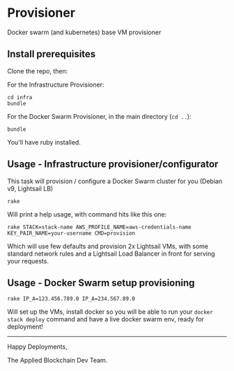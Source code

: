 # Provisioner

Docker swarm (and kubernetes) base VM provisioner

## Install prerequisites

Clone the repo, then:

For the Infrastructure Provisioner:

```
cd infra
bundle
```

For the Docker Swarm Provisioner, in the main directory (`cd ..`):

```
bundle
```

You'll have ruby installed. 


## Usage - Infrastructure provisioner/configurator

This task will provision / configure a Docker Swarm cluster for you (Debian v9, Lightsail LB)

```
rake
```

Will print a help usage, with command hits like this one:

```
rake STACK=stack-name AWS_PROFILE_NAME=aws-credentials-name KEY_PAIR_NAME=your-username CMD=provision
```

Which will use few defaults and provision 2x Lightsail VMs, with some standard network rules and a Lightsail Load Balancer in front for serving your requests.


## Usage - Docker Swarm setup provisioning

```
rake IP_A=123.456.789.0 IP_A=234.567.89.0
```

Will set up the VMs, install docker so you will be able to run your `docker stack deploy` command and have a live docker swarm env, ready for deployment!

---

Happy Deployments,

The Applied Blockchain Dev Team.

